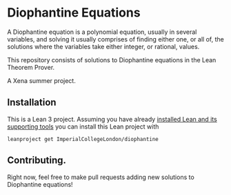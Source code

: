 # Diophantine Equations

A Diophantine equation is a polynomial equation, usually
in several variables, and solving it usually comprises
of finding either one, or all of, the solutions where
the variables take either integer, or rational, values.

This repository consists of solutions to Diophantine
equations in the Lean Theorem Prover.

A Xena summer project.

## Installation

This is a Lean 3 project. Assuming you have already [installed Lean and its supporting tools](https://leanprover-community.github.io/get_started.html#regular-install) you can install this Lean project with

```
leanproject get ImperialCollegeLondon/diophantine
```

## Contributing.

Right now, feel free to make pull requests adding new solutions to Diophantine equations!
